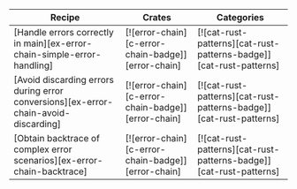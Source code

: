 | Recipe | Crates | Categories |
|--------|--------|------------|
| [Handle errors correctly in main][ex-error-chain-simple-error-handling] | [![error-chain][c-error-chain-badge]][error-chain] | [![cat-rust-patterns][cat-rust-patterns-badge]][cat-rust-patterns] |
| [Avoid discarding errors during error conversions][ex-error-chain-avoid-discarding] | [![error-chain][c-error-chain-badge]][error-chain] | [![cat-rust-patterns][cat-rust-patterns-badge]][cat-rust-patterns] |
| [Obtain backtrace of complex error scenarios][ex-error-chain-backtrace] | [![error-chain][c-error-chain-badge]][error-chain] | [![cat-rust-patterns][cat-rust-patterns-badge]][cat-rust-patterns] |

